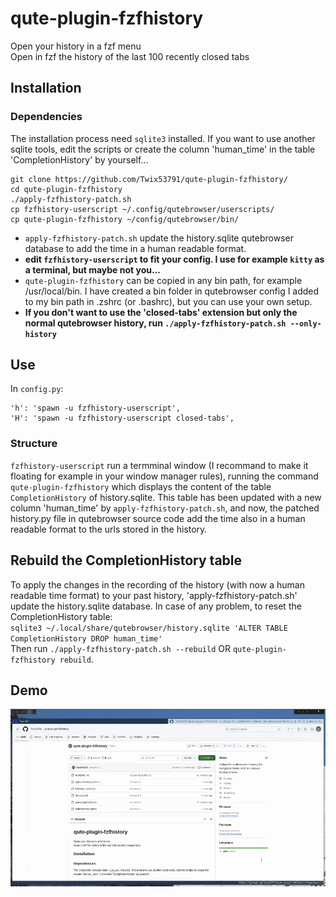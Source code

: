 # qute-plugin-fzfhistory

Open your history in a fzf menu  
Open in fzf the history of the last 100 recently closed tabs

## Installation
### Dependencies
The installation process need `sqlite3` installed. If you want to use another sqlite tools, edit the scripts or create the column 'human_time' in the table 'CompletionHistory' by yourself...

```
git clone https://github.com/Twix53791/qute-plugin-fzfhistory/
cd qute-plugin-fzfhistory
./apply-fzfhistory-patch.sh
cp fzfhistory-userscript ~/.config/qutebrowser/userscripts/
cp qute-plugin-fzfhistory ~/config/qutebrowser/bin/
```

* `apply-fzfhistory-patch.sh` update the history.sqlite qutebrowser database to add the time in a human readable format.
* **edit `fzfhistory-userscript` to fit your config. I use for example `kitty` as a terminal, but maybe not you...**
* `qute-plugin-fzfhistory` can be copied in any bin path, for example /usr/local/bin. I have created a bin folder in qutebrowser config I added to my bin path in .zshrc (or .bashrc), but you can use your own setup.
* **If you don't want to use the 'closed-tabs' extension but only the normal qutebrowser history, run `./apply-fzfhistory-patch.sh --only-history`**

## Use
In `config.py`:
```
'h': 'spawn -u fzfhistory-userscript',
'H': 'spawn -u fzfhistory-userscript closed-tabs',
```

### Structure
`fzfhistory-userscript` run a termminal window (I recommand to make it floating for example in your window manager rules), running the command `qute-plugin-fzfhistory` which displays the content of the table `CompletionHistory` of history.sqlite. This table has been updated with a new column 'human_time' by `apply-fzfhistory-patch.sh`, and now, the patched history.py file in qutebrowser source code add the time also in a human readable format to the urls stored in the history.

## Rebuild the CompletionHistory table
To apply the changes in the recording of the history (with now a human readable time format) to your past history, 'apply-fzfhistory-patch.sh' update the history.sqlite database. In case of any problem, to reset the CompletionHistory table:  
`sqlite3 ~/.local/share/qutebrowser/history.sqlite 'ALTER TABLE CompletionHistory DROP human_time'`  
Then run `./apply-fzfhistory-patch.sh --rebuild` OR `qute-plugin-fzfhistory rebuild`.

## Demo

![](https://github.com/Twix53791/qute-plugin-fzfhistory/blob/main/demo.gif)
